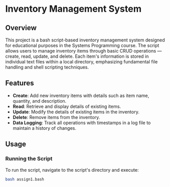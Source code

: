 # Inventory Management System

## Overview
This project is a bash script-based inventory management system designed for educational purposes in the Systems Programming course. The script allows users to manage inventory items through basic CRUD operations — create, read, update, and delete. Each item's information is stored in individual text files within a local directory, emphasizing fundamental file handling and shell scripting techniques.

## Features
- **Create**: Add new inventory items with details such as item name, quantity, and description.
- **Read**: Retrieve and display details of existing items.
- **Update**: Modify the details of existing items in the inventory.
- **Delete**: Remove items from the inventory.
- **Data Logging**: Track all operations with timestamps in a log file to maintain a history of changes.

## Usage

### Running the Script
To run the script, navigate to the script's directory and execute:
```bash
bash assign1.bash

